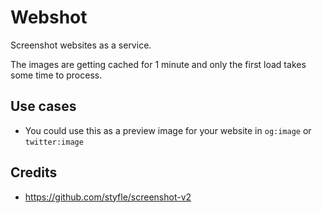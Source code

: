 # Webshot
Screenshot websites as a service.

The images are getting cached for 1 minute and only the first load takes some time to process.

## Use cases
- You could use this as a preview image for your website in `og:image` or `twitter:image`

## Credits
- https://github.com/styfle/screenshot-v2
